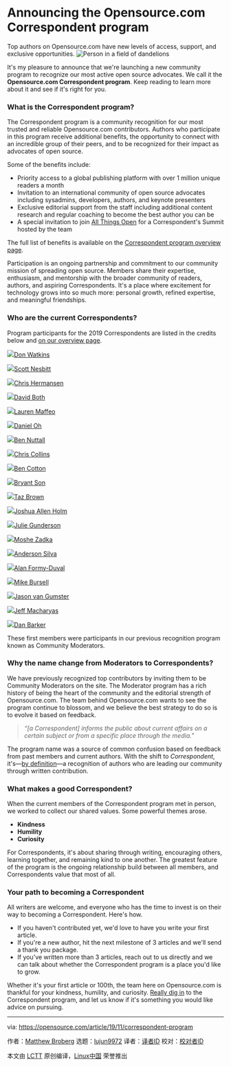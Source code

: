 [#]: collector: (lujun9972)
[#]: translator: ( )
[#]: reviewer: ( )
[#]: publisher: ( )
[#]: url: ( )
[#]: subject: (Announcing the Opensource.com Correspondent program)
[#]: via: (https://opensource.com/article/19/11/correspondent-program)
[#]: author: (Matthew Broberg https://opensource.com/users/mbbroberg)

Announcing the Opensource.com Correspondent program
======
Top authors on Opensource.com have new levels of access, support, and
exclusive opportunities.
![Person in a field of dandelions][1]

It's my pleasure to announce that we're launching a new community program to recognize our most active open source advocates. We call it the **Opensource.com Correspondent program**. Keep reading to learn more about it and see if it's right for you. 

### What is the Correspondent program?

The Correspondent program is a community recognition for our most trusted and reliable Opensource.com contributors. Authors who participate in this program receive additional benefits, the opportunity to connect with an incredible group of their peers, and to be recognized for their impact as advocates of open source.

Some of the benefits include:

  * Priority access to a global publishing platform with over 1 million unique readers a month
  * Invitation to an international community of open source advocates including sysadmins, developers, authors, and keynote presenters
  * Exclusive editorial support from the staff including additional content research and regular coaching to become the best author you can be
  * A special invitation to join [All Things Open][2] for a Correspondent's Summit hosted by the team



The full list of benefits is available on the [Correspondent program overview page][3].

Participation is an ongoing partnership and commitment to our community mission of spreading open source. Members share their expertise, enthusiasm, and mentorship with the broader community of readers, authors, and aspiring Correspondents. It's a place where excitement for technology grows into so much more: personal growth, refined expertise, and meaningful friendships.

### Who are the current Correspondents?

Program participants for the 2019 Correspondents are listed in the credits below and [on our overview page][3].

[![][4]][5][Don Watkins][5]

[![][6]][7][Scott Nesbitt][7]

[![][8]][9][Chris Hermansen][9]

[![][10]][11][David Both][11]

[![][12]][13][Lauren Maffeo][13]

[![][14]][15][Daniel Oh][15]

[![][16]][17][Ben Nuttall][17]

[![][18]][19][Chris Collins][19]

[![][20]][21][Ben Cotton][21]

[![][22]][23][Bryant Son][23]

[![][24]][25][Taz Brown][25]

[![][26]][27][Joshua Allen Holm][27]

[![][28]][29][Julie Gunderson][29]

[![][30]][31][Moshe Zadka][31]

[![][32]][33][Anderson Silva][33]

[![][34]][35][Alan Formy-Duval][35]

[![][36]][37][Mike Bursell][37]

[![][38]][39][Jason van Gumster][39]

[![][40]][41][Jeff Macharyas][41]

[![][42]][43][Dan Barker][43]

These first members were participants in our previous recognition program known as Community Moderators.

### Why the name change from Moderators to Correspondents?

We have previously recognized top contributors by inviting them to be Community Moderators on the site. The Moderator program has a rich history of being the heart of the community and the editorial strength of Opensource.com. The team behind Opensource.com wants to see the program continue to blossom, and we believe the best strategy to do so is to evolve it based on feedback.

> _“[a Correspondent] informs the public about current affairs on a certain subject or from a specific place through the media.”_

The program name was a source of common confusion based on feedback from past members and current authors. With the shift to _Correspondent_, it's—[by definition][44]—a recognition of authors who are leading our community through written contribution.

### What makes a good Correspondent?

When the current members of the Correspondent program met in person, we worked to collect our shared values. Some powerful themes arose.

  * **Kindness**
  * **Humility**
  * **Curiosity**



For Correspondents, it's about sharing through writing, encouraging others, learning together, and remaining kind to one another. The greatest feature of the program is the ongoing relationship build between all members, and Correspondents value that most of all.

### Your path to becoming a Correspondent

All writers are welcome, and everyone who has the time to invest is on their way to becoming a Correspondent. Here's how.

  * If you haven't contributed yet, we'd love to have you write your first article.
  * If you're a new author, hit the next milestone of 3 articles and we'll send a thank you package.
  * If you've written more than 3 articles, reach out to us directly and we can talk about whether the Correspondent program is a place you'd like to grow.



Whether it's your first article or 100th, the team here on Opensource.com is thankful for your kindness, humility, and curiosity. [Really dig in][3] to the Correspondent program, and let us know if it's something you would like advice on pursuing.

--------------------------------------------------------------------------------

via: https://opensource.com/article/19/11/correspondent-program

作者：[Matthew Broberg][a]
选题：[lujun9972][b]
译者：[译者ID](https://github.com/译者ID)
校对：[校对者ID](https://github.com/校对者ID)

本文由 [LCTT](https://github.com/LCTT/TranslateProject) 原创编译，[Linux中国](https://linux.cn/) 荣誉推出

[a]: https://opensource.com/users/mbbroberg
[b]: https://github.com/lujun9972
[1]: https://opensource.com/sites/default/files/styles/image-full-size/public/lead-images/OSDC_dandelion_520x292.png?itok=-xhFQvUj (Person in a field of dandelions)
[2]: https://allthingsopen.org/
[3]: https://opensource.com/correspondent-program
[4]: https://opensource.com/sites/default/files/styles/comment_avatar/public/donw2-crop.jpg?itok=Wl7spviM
[5]: https://opensource.com/users/don-watkins
[6]: https://opensource.com/sites/default/files/styles/comment_avatar/public/scottn-cropped.jpg?itok=DK95Q6Vj
[7]: https://opensource.com/users/scottnesbitt
[8]: https://opensource.com/sites/default/files/styles/comment_avatar/public/clh_portrait2.jpg?itok=7MOhuXTG
[9]: https://opensource.com/users/clhermansen
[10]: https://opensource.com/sites/default/files/styles/comment_avatar/public/david-crop.jpg?itok=PJhpWJ1d
[11]: https://opensource.com/users/dboth
[12]: https://opensource.com/sites/default/files/styles/comment_avatar/public/pictures/img-1606.jpg?itok=FNei48jx
[13]: https://opensource.com/users/lmaffeo
[14]: https://opensource.com/sites/default/files/styles/comment_avatar/public/pictures/0_0.jpeg?itok=CLSlSM4h
[15]: https://opensource.com/users/daniel-oh
[16]: https://opensource.com/sites/default/files/styles/comment_avatar/public/firstbuild-cropped.jpg?itok=asdw5lRf
[17]: https://opensource.com/users/bennuttall
[18]: https://opensource.com/sites/default/files/styles/comment_avatar/public/pictures/chris-collins.jpg?itok=yY0REWqk
[19]: https://opensource.com/users/clcollins
[20]: https://opensource.com/sites/default/files/styles/comment_avatar/public/benc_cropped-2.jpg?itok=8DIt-GUb
[21]: https://opensource.com/users/bcotton
[22]: https://opensource.com/sites/default/files/styles/comment_avatar/public/pictures/profile_24.jpg?itok=J_3Yqqjq
[23]: https://opensource.com/users/brson
[24]: https://opensource.com/sites/default/files/styles/comment_avatar/public/pictures/ecbe2b62-f3ef-4149-b01c-8ab53b0b76ec.jpeg?itok=6fGgdbR5
[25]: https://opensource.com/users/heronthecli
[26]: https://opensource.com/sites/default/files/styles/comment_avatar/public/joshua_allen_holm.jpg?itok=cwENkUPG
[27]: https://opensource.com/users/holmja
[28]: https://opensource.com/sites/default/files/styles/comment_avatar/public/pictures/capture_0.png?itok=Ahua8VVN
[29]: https://opensource.com/users/juliegund
[30]: https://opensource.com/sites/default/files/styles/comment_avatar/public/pictures/m48a0550-half.jpg?itok=Wctg9JIY
[31]: https://opensource.com/users/moshez
[32]: https://opensource.com/sites/default/files/styles/comment_avatar/public/pictures/img_0178.jpg?itok=IK09bAL4
[33]: https://opensource.com/users/ansilva
[34]: https://opensource.com/sites/default/files/styles/comment_avatar/public/pictures/alan_oss_profilepic.png?itok=Jit4mQ9g
[35]: https://opensource.com/users/alanfdoss
[36]: https://opensource.com/sites/default/files/styles/comment_avatar/public/pictures/836a9443-square.jpg?itok=lBRTR_FZ
[37]: https://opensource.com/users/mikecamel
[38]: https://opensource.com/sites/default/files/styles/comment_avatar/public/img_20151026_190317.jpg?itok=qWwxvNgT
[39]: https://opensource.com/users/jason-van-gumster
[40]: https://opensource.com/sites/default/files/styles/comment_avatar/public/pictures/jm_0.jpeg?itok=b5SjxNL8
[41]: https://opensource.com/users/jeffmacharyas
[42]: https://opensource.com/sites/default/files/styles/comment_avatar/public/pictures/me_14.jpg?itok=cCJMeyur
[43]: https://opensource.com/users/barkerd427
[44]: https://www.yourdictionary.com/correspondent
